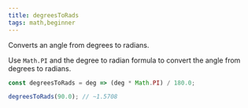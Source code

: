 ```yaml
---
title: degreesToRads
tags: math,beginner
---
```


Converts an angle from degrees to radians.

Use `Math.PI` and the degree to radian formula to convert the angle from degrees to radians.

```js
const degreesToRads = deg => (deg * Math.PI) / 180.0;
```

```js
degreesToRads(90.0); // ~1.5708
```